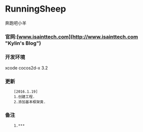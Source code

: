 # RunningSheep
奔跑吧小羊
### 官网:[www.isainttech.com](http://www.isainttech.com "Kylin's Blog")
### 开发环境
xcode cocos2d-x 3.2

### 更新
		[2016.1.19]
		1.创建工程.
		2.添加基本框架类.

### 备注
		1.***
